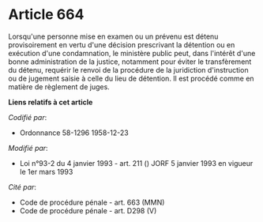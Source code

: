 # Article 664

Lorsqu'une personne mise en examen ou un prévenu est détenu provisoirement en vertu d'une décision prescrivant la détention
ou en exécution d'une condamnation, le ministère public peut, dans l'intérêt d'une bonne administration de la justice,
notamment pour éviter le transfèrement du détenu, requérir le renvoi de la procédure de la juridiction d'instruction ou de
jugement saisie à celle du lieu de détention. Il est procédé comme en matière de règlement de juges.

**Liens relatifs à cet article**

_Codifié par_:

  - Ordonnance 58-1296 1958-12-23

_Modifié par_:

  - Loi n°93-2 du 4 janvier 1993 - art. 211 () JORF 5 janvier 1993 en vigueur le 1er mars 1993

_Cité par_:

  - Code de procédure pénale - art. 663 (MMN)
  - Code de procédure pénale - art. D298 (V)
